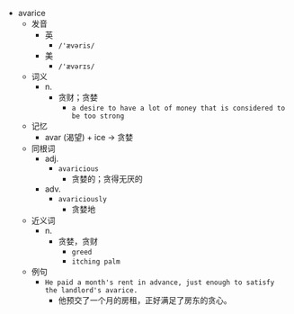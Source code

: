 - avarice
  - 发音
    - 英
      - `/'ævəris/`
    - 美
      - `/'ævərɪs/`
  - 词义
    - n.
      - 贪财；贪婪
        - `a desire to have a lot of money that is considered to be too strong`
  - 记忆
    - avar (渴望) + ice → 贪婪
  - 同根词
    - adj.
      - `avaricious`
        - 贪婪的；贪得无厌的
    - adv.
      - `avariciously`
        - 贪婪地
  - 近义词
    - n.
      - 贪婪，贪财
        - `greed`
        - `itching palm`
  - 例句
    - `He paid a month's rent in advance, just enough to satisfy the landlord's avarice.`
      - 他预交了一个月的房租，正好满足了房东的贪心。

